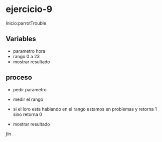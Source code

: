 # ejercicio-9

Inicio:parrotTrouble

## Variables

- parametro hora
- rango  0 a 23
- mostrar resultado

## proceso

- pedir  parametro
- medir el rango
- si el loro esta hablando en el rango estamos en problemas y retorna 1
sino retorna 0

- mostrar resultado

*fin*
